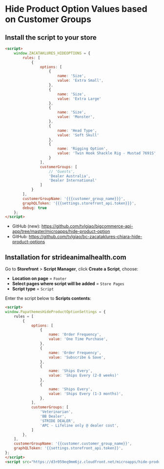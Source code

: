 # Hide Product Option Values based on Customer Groups

## Install the script to your store

```html
<script>
    window.ZACATAKLURES_HIDEOPTIONS = {
        rules: [
            {
                options: [
                    {
                        name: 'Size',
                        value: 'Extra Small',
                    },
                    {
                        name: 'Size',
                        value: 'Extra Large'
                    },
                    {
                        name: 'Size',
                        value: 'Monster',
                    },
                    {
                        name: 'Head Type',
                        value: 'Soft Skull'
                    },
                    {
                        name: 'Rigging Option',
                        value: 'Twin Hook Shackle Rig - Mustad 7691S'
                    }
                ],
                customerGroups: [
                    // 'Guests',
                    'Dealer Australia',
                    'Dealer International'
                ]
            }
        ],
        customerGroupName: '{{{customer_group_name}}}',
        graphQLToken: '{{{settings.storefront_api.token}}}',
        debug: true
    };
</script>
```

- GitHub (new): https://github.com/tvlgiao/bigcommerce-api-app/tree/master/microapps/hide-product-option
- GitHub: https://github.com/tvlgiao/bc-zacataklures-chiara-hide-product-options


## Installation for strideanimalhealth.com

Go to **Storefront** > **Script Manager**, click **Create a Script**, choose:

- **Location on page** = `Footer`
- **Select pages where script will be added** = `Store Pages`
- **Script type** = `Script`

Enter the script below to **Scripts contents**:


```html
<script>
window.PapathemesHideProductOptionSettings = {
    rules = [
        {
            options: [
                {
                    name: 'Order Frequency',
                    value: 'One Time Purchase',
                },
                {
                    name: 'Order Frequency',
                    value: 'Subscribe & Save',
                },
                {
                    name: 'Ships Every',
                    value: 'Ships Every (2-8 weeks)'
                },
                {
                    name: 'Ships Every',
                    value: 'Ships Every (1-3 months)',
                },
            ],
            customerGroups: [
                'Veterinarian',
                'BB Dealer',
                'STRIDE DEALER',
                'APC - Lifeline only @ dealer cost',
            ]
        },
    ],
    customerGroupName: '{{customer.customer_group_name}}',
    graphQLToken: '{{settings.storefront_api.token}}',
};
</script>
<script src="https://d3r059eq9mm6jz.cloudfront.net/microapps/hide-product-option/main.strideanimalhealth.com.js" async defer></script>
```
